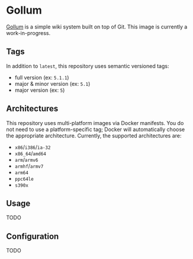 # Gollum
[Gollum](https://github.com/gollum/gollum) is a simple wiki system built on top of Git. This image is currently a work-in-progress.

## Tags
In addition to `latest`, this repository uses semantic versioned tags:
* full version (ex: `5.1.1`)
* major & minor version (ex: `5.1`)
* major version (ex: `5`)

## Architectures
This repository uses multi-platform images via Docker manifests.  You do not need to use a platform-specific tag; Docker will automatically choose the appropriate architecture.  Currently, the supported architectures are:
* `x86`/`i386`/`ia-32`
* `x86_64`/`amd64`
* `arm`/`armv6`
* `armhf`/`armv7`
* `arm64`
* `ppc64le`
* `s390x`

## Usage
TODO

## Configuration
TODO
